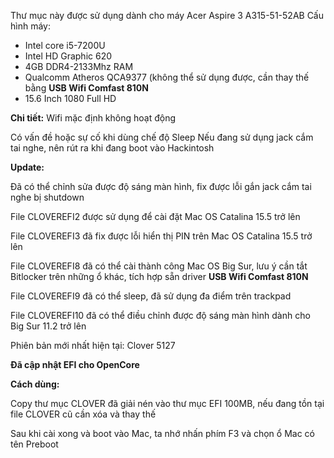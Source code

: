 Thư mục này được sử dụng dành cho máy Acer Aspire 3 A315-51-52AB
Cấu hình máy:

* Intel core i5-7200U
* Intel HD Graphic 620
* 4GB DDR4-2133Mhz RAM
* Qualcomm Atheros QCA9377 (không thể sử dụng được, cần thay thế bằng **USB Wifi Comfast 810N**
* 15.6 Inch 1080 Full HD

**Chi tiết:**
Wifi mặc định không hoạt động

Có vấn đề hoặc sự cố khi dùng chế độ Sleep
Nếu đang sử dụng jack cắm tai nghe, nên rút ra khi đang boot vào Hackintosh

**Update:**

Đã có thể chỉnh sửa được độ sáng màn hình, fix được lỗi gắn jack cắm tai nghe bị shutdown

File CLOVEREFI2 được sử dụng để cài đặt Mac OS Catalina 15.5 trở lên

File CLOVEREFI3 đã fix được lỗi hiển thị PIN trên Mac OS Catalina 15.5 trở lên

File CLOVEREFI8 đã có thể cài thành công Mac OS Big Sur, lưu ý cần tắt Bitlocker trên những ổ khác, tích hợp sẵn driver **USB Wifi Comfast 810N**

File CLOVEREFI9 đã có thể sleep, đã sử dụng  đa điểm trên trackpad

File CLOVEREFI10 đã có thể điều chỉnh được độ sáng màn hình dành cho Big Sur 11.2 trở lên

Phiên bản mới nhất hiện tại: Clover 5127

**Đã cập nhật EFI cho OpenCore**

**Cách dùng:**

Copy thư mục CLOVER đã giải nén vào thư mục EFI 100MB, nếu đang tồn tại file CLOVER cũ cần xóa và thay thế

Sau khi cài xong và boot vào Mac, ta nhớ nhấn phím F3 và chọn ổ Mac có tên Preboot
